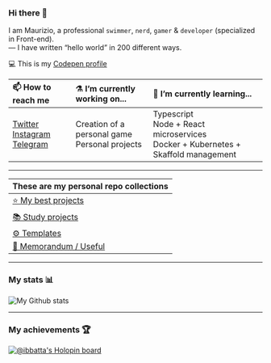 ### Hi there 👋

I am Maurizio, a professional `swimmer`, `nerd`, `gamer` & `developer` (specialized in Front-end).
<br/>
— I have written “hello world” in 200 different ways.

💻 This is my [Codepen profile](https://codepen.io/ibbatta/)

|📫 How to reach me |⚗️ I’m currently working on... |🌱 I’m currently learning... |
|:-------|:----------|:----------|
|[Twitter](https://twitter.com/battago)<br/>[Instagram](https://twitter.com/ibbatta)</br>[Telegram](https://t.me/ibbatta) | Creation of a personal game <br> Personal projects | Typescript <br> Node + React microservices <br> Docker + Kubernetes + Skaffold management |

---

| These are my personal repo collections |
|:----------|
| [⭐ My best projects](https://github.com/stars/ibbatta/lists/my-best-projects) |
| [📚 Study projects](https://github.com/stars/ibbatta/lists/study-projects) |
| [⚙️ Templates](https://github.com/stars/ibbatta/lists/templates) |
| [📄 Memorandum / Useful](https://github.com/stars/ibbatta/lists/memorandum-useful) |

---

### My stats 📊

![My Github stats](https://github-readme-stats.vercel.app/api?username=ibbatta&theme=omni&show_icons=true)

---

### My achievements 🏆

[![@ibbatta's Holopin board](https://holopin.io/api/user/board?user=ibbatta)](https://holopin.io/@ibbatta)

<!--
- ⚡ Fun facts: _Do developers have fun facts?_

**ibbatta/ibbatta** is a ✨ _special_ ✨ repository because its `README.md` (this file) appears on your GitHub profile.

Here are some ideas to get you started:

- 🔭 I’m currently working on ...
- 🌱 I’m currently learning ...
- 👯 I’m looking to collaborate on ...
- 🤔 I’m looking for help with ...
- 💬 Ask me about ...
- 📫 How to reach me: ...
- 😄 Pronouns: ...
- ⚡ Fun fact: ...
-->
